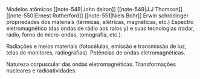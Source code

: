 Modelos atômicos
	[[note-548|John dalton]]
	[[note-549|J.J Thomson]]
	[[note-550|Ernest Rutherford]]
	[[note-551|Niels Bohr]]
	Erwin schrödinger
propriedades dos materiais (térmicas,
elétricas, magnéticas, etc.) 
Espectro eletromagnético (das ondas de rádio aos raios y) e suas
tecnologias (radar, rádio, forno de micro-ondas, tomografia, etc.).

Radiações e meios materiais
(fotocélulas, emissão e transmissão de luz, telas de monitores, radiografias). Potências de ondas eletromagnéticas. 

Natureza corpuscular das ondas eletromagnéticas. 
Transformações nucleares e
radioatividades.